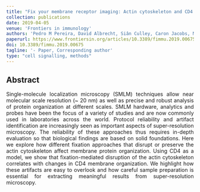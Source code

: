 ```yaml
---
title: "Fix your membrane receptor imaging: Actin cytoskeleton and CD4 membrane organization disruption by chemical fixation"
collection: publications
date: 2019-04-05
venue: 'Frontiers in immunology'
authors: 'Pedro M Pereira, David Albrecht, Siân Culley, Caron Jacobs, Mark Marsh, Jason Mercer, Ricardo Henriques'
paperurl: https://www.frontiersin.org/articles/10.3389/fimmu.2019.00675/full?report=reader
doi: 10.3389/fimmu.2019.00675
tagline: '- Paper, Corresponding author'
type: "cell signalling, methods"
---
```


<h2> Abstract </h2>
<p align= "justify">
Single-molecule localization microscopy (SMLM) techniques allow near molecular scale resolution (~ 20 nm) as well as precise and robust analysis of protein organization at different scales. SMLM hardware, analytics and probes have been the focus of a variety of studies and are now commonly used in laboratories across the world. Protocol reliability and artifact identification are increasingly seen as important aspects of super-resolution microscopy. The reliability of these approaches thus requires in-depth evaluation so that biological findings are based on solid foundations. Here we explore how different fixation approaches that disrupt or preserve the actin cytoskeleton affect membrane protein organization. Using CD4 as a model, we show that fixation-mediated disruption of the actin cytoskeleton correlates with changes in CD4 membrane organization. We highlight how these artifacts are easy to overlook and how careful sample preparation is essential for extracting meaningful results from super-resolution microscopy.
